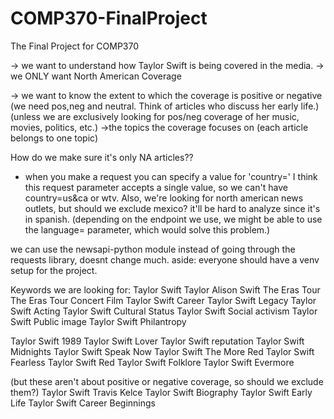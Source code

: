# COMP370-FinalProject
The Final Project for COMP370

-> we want to understand how Taylor Swift is being covered in the media.
-> we ONLY want North American Coverage

-> we want to know the extent to which the coverage is positive or negative
    (we need pos,neg and neutral. Think of articles who discuss her early life.)
    (unless we are exclusively looking for pos/neg coverage of her music, movies, politics, etc.)
->the topics the coverage focuses on (each article belongs to one topic)


How do we make sure it's only NA articles??
- when you make a request you can specify a value for 'country='
I think this request parameter accepts a single value, so we can't have country=us&ca or wtv.
Also, we're looking for north american news outlets, but should we exclude mexico? it'll be hard to analyze since it's in spanish. (depending on the endpoint we use, we might be able to use the language= parameter, which would solve this problem.)

we can use the newsapi-python module instead of going through the requests library, doesnt change much.
aside: everyone should have a venv setup for the project.

Keywords we are looking for:
Taylor Swift
Taylor Alison Swift
The Eras Tour
The Eras Tour Concert Film
Taylor Swift Career
Taylor Swift Legacy
Taylor Swift Acting
Taylor Swift Cultural Status
Taylor Swift Social activism
Taylor Swift Public image
Taylor Swift Philantropy

Taylor Swift 1989
Taylor Swift Lover
Taylor Swift reputation
Taylor Swift Midnights
Taylor Swift Speak Now
Taylor Swift The More Red
Taylor Swift Fearless
Taylor Swift Red
Taylor Swift Folklore
Taylor Swift Evermore

(but these aren't about positive or negative coverage, so should we exclude them?)
Taylor Swift Travis Kelce
Taylor Swift Biography
Taylor Swift Early Life
Taylor Swift Career Beginnings
